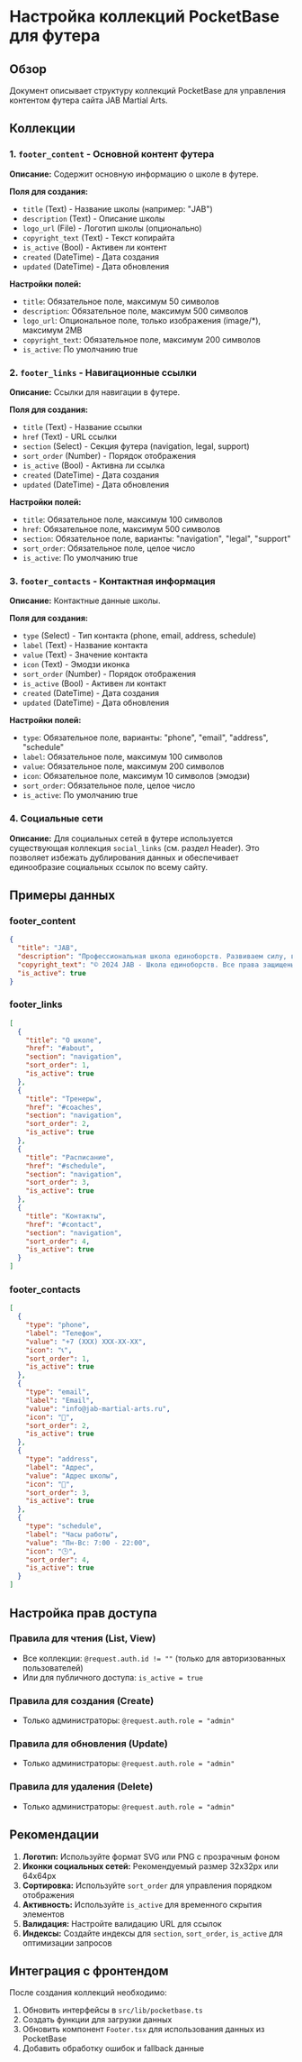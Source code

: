 # Настройка коллекций PocketBase для футера

## Обзор
Документ описывает структуру коллекций PocketBase для управления контентом футера сайта JAB Martial Arts.

## Коллекции

### 1. `footer_content` - Основной контент футера

**Описание:** Содержит основную информацию о школе в футере.

**Поля для создания:**
- `title` (Text) - Название школы (например: "JAB")
- `description` (Text) - Описание школы
- `logo_url` (File) - Логотип школы (опционально)
- `copyright_text` (Text) - Текст копирайта
- `is_active` (Bool) - Активен ли контент
- `created` (DateTime) - Дата создания
- `updated` (DateTime) - Дата обновления

**Настройки полей:**
- `title`: Обязательное поле, максимум 50 символов
- `description`: Обязательное поле, максимум 500 символов
- `logo_url`: Опциональное поле, только изображения (image/*), максимум 2MB
- `copyright_text`: Обязательное поле, максимум 200 символов
- `is_active`: По умолчанию true

### 2. `footer_links` - Навигационные ссылки

**Описание:** Ссылки для навигации в футере.

**Поля для создания:**
- `title` (Text) - Название ссылки
- `href` (Text) - URL ссылки
- `section` (Select) - Секция футера (navigation, legal, support)
- `sort_order` (Number) - Порядок отображения
- `is_active` (Bool) - Активна ли ссылка
- `created` (DateTime) - Дата создания
- `updated` (DateTime) - Дата обновления

**Настройки полей:**
- `title`: Обязательное поле, максимум 100 символов
- `href`: Обязательное поле, максимум 500 символов
- `section`: Обязательное поле, варианты: "navigation", "legal", "support"
- `sort_order`: Обязательное поле, целое число
- `is_active`: По умолчанию true

### 3. `footer_contacts` - Контактная информация

**Описание:** Контактные данные школы.

**Поля для создания:**
- `type` (Select) - Тип контакта (phone, email, address, schedule)
- `label` (Text) - Название контакта
- `value` (Text) - Значение контакта
- `icon` (Text) - Эмодзи иконка
- `sort_order` (Number) - Порядок отображения
- `is_active` (Bool) - Активен ли контакт
- `created` (DateTime) - Дата создания
- `updated` (DateTime) - Дата обновления

**Настройки полей:**
- `type`: Обязательное поле, варианты: "phone", "email", "address", "schedule"
- `label`: Обязательное поле, максимум 100 символов
- `value`: Обязательное поле, максимум 200 символов
- `icon`: Обязательное поле, максимум 10 символов (эмодзи)
- `sort_order`: Обязательное поле, целое число
- `is_active`: По умолчанию true

### 4. Социальные сети

**Описание:** Для социальных сетей в футере используется существующая коллекция `social_links` (см. раздел Header). Это позволяет избежать дублирования данных и обеспечивает единообразие социальных ссылок по всему сайту.

## Примеры данных

### footer_content
```json
{
  "title": "JAB",
  "description": "Профессиональная школа единоборств. Развиваем силу, выносливость и характер.",
  "copyright_text": "© 2024 JAB - Школа единоборств. Все права защищены.",
  "is_active": true
}
```

### footer_links
```json
[
  {
    "title": "О школе",
    "href": "#about",
    "section": "navigation",
    "sort_order": 1,
    "is_active": true
  },
  {
    "title": "Тренеры",
    "href": "#coaches",
    "section": "navigation",
    "sort_order": 2,
    "is_active": true
  },
  {
    "title": "Расписание",
    "href": "#schedule",
    "section": "navigation",
    "sort_order": 3,
    "is_active": true
  },
  {
    "title": "Контакты",
    "href": "#contact",
    "section": "navigation",
    "sort_order": 4,
    "is_active": true
  }
]
```

### footer_contacts
```json
[
  {
    "type": "phone",
    "label": "Телефон",
    "value": "+7 (XXX) XXX-XX-XX",
    "icon": "📞",
    "sort_order": 1,
    "is_active": true
  },
  {
    "type": "email",
    "label": "Email",
    "value": "info@jab-martial-arts.ru",
    "icon": "📧",
    "sort_order": 2,
    "is_active": true
  },
  {
    "type": "address",
    "label": "Адрес",
    "value": "Адрес школы",
    "icon": "📍",
    "sort_order": 3,
    "is_active": true
  },
  {
    "type": "schedule",
    "label": "Часы работы",
    "value": "Пн-Вс: 7:00 - 22:00",
    "icon": "🕒",
    "sort_order": 4,
    "is_active": true
  }
]
```


## Настройка прав доступа

### Правила для чтения (List, View)
- Все коллекции: `@request.auth.id != ""` (только для авторизованных пользователей)
- Или для публичного доступа: `is_active = true`

### Правила для создания (Create)
- Только администраторы: `@request.auth.role = "admin"`

### Правила для обновления (Update)
- Только администраторы: `@request.auth.role = "admin"`

### Правила для удаления (Delete)
- Только администраторы: `@request.auth.role = "admin"`

## Рекомендации

1. **Логотип:** Используйте формат SVG или PNG с прозрачным фоном
2. **Иконки социальных сетей:** Рекомендуемый размер 32x32px или 64x64px
3. **Сортировка:** Используйте `sort_order` для управления порядком отображения
4. **Активность:** Используйте `is_active` для временного скрытия элементов
5. **Валидация:** Настройте валидацию URL для ссылок
6. **Индексы:** Создайте индексы для `section`, `sort_order`, `is_active` для оптимизации запросов

## Интеграция с фронтендом

После создания коллекций необходимо:
1. Обновить интерфейсы в `src/lib/pocketbase.ts`
2. Создать функции для загрузки данных
3. Обновить компонент `Footer.tsx` для использования данных из PocketBase
4. Добавить обработку ошибок и fallback данные
